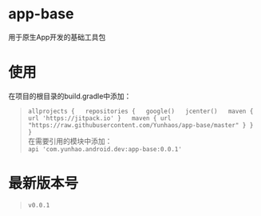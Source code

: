 # app-base
用于原生App开发的基础工具包

# 使用
在项目的根目录的build.gradle中添加：<br/>
>`allprojects {  
    repositories {  
        google()  
        jcenter()  
        maven { url 'https://jitpack.io' }  
        maven { url "https://raw.githubusercontent.com/Yunhaos/app-base/master" }
    }  
}`<br/>
在需要引用的模块中添加：<br/>
>`api 'com.yunhao.android.dev:app-base:0.0.1'`

# 最新版本号
>`v0.0.1`
